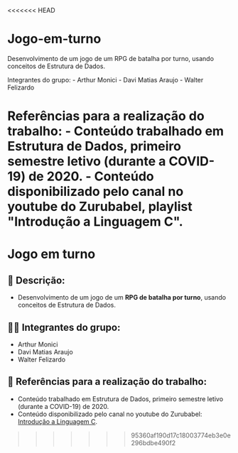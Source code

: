 <<<<<<< HEAD
# Jogo-em-turno
Desenvolvimento de um jogo de um RPG de batalha por turno, usando conceitos de Estrutura de Dados.

Integrantes do grupo: 
    - Arthur Monici
    - Davi Matias Araujo
    - Walter Felizardo

Referências para a realização do trabalho:
    - Conteúdo trabalhado em Estrutura de Dados, primeiro semestre letivo (durante a COVID-19) de 2020.
    - Conteúdo disponibilizado pelo canal no youtube do Zurubabel, playlist "Introdução a Linguagem C".
=======
# Jogo em turno

## 📃 Descrição:

-   Desenvolvimento de um jogo de um **RPG de batalha por turno**, usando conceitos de Estrutura de Dados.

## 👨‍💻 Integrantes do grupo:

-   Arthur Monici
-   Davi Matias Araujo
-   Walter Felizardo

## 🔎 Referências para a realização do trabalho:

-   Conteúdo trabalhado em Estrutura de Dados, primeiro semestre letivo (durante a COVID-19) de 2020.
-   Conteúdo disponibilizado pelo canal no youtube do Zurubabel: [Introdução a Linguagem C](https://www.youtube.com/playlist?list=PL4OAe-tL47sZaHoNOFzW4Nu2cDYIZ4EmQ).
>>>>>>> 95360af190d17c18003774eb3e0e296bdbe490f2
